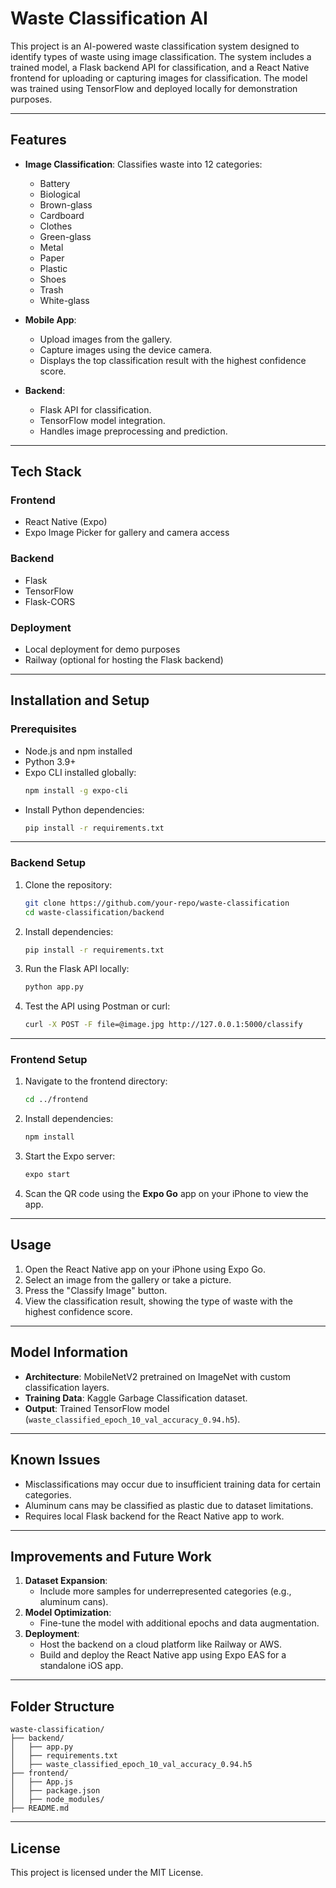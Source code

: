# Waste Classification AI

This project is an AI-powered waste classification system designed to identify types of waste using image classification. The system includes a trained model, a Flask backend API for classification, and a React Native frontend for uploading or capturing images for classification. The model was trained using TensorFlow and deployed locally for demonstration purposes.

---

## Features

- **Image Classification**: Classifies waste into 12 categories:
  - Battery
  - Biological
  - Brown-glass
  - Cardboard
  - Clothes
  - Green-glass
  - Metal
  - Paper
  - Plastic
  - Shoes
  - Trash
  - White-glass

- **Mobile App**:
  - Upload images from the gallery.
  - Capture images using the device camera.
  - Displays the top classification result with the highest confidence score.

- **Backend**:
  - Flask API for classification.
  - TensorFlow model integration.
  - Handles image preprocessing and prediction.

---

## Tech Stack

### Frontend
- React Native (Expo)
- Expo Image Picker for gallery and camera access

### Backend
- Flask
- TensorFlow
- Flask-CORS

### Deployment
- Local deployment for demo purposes
- Railway (optional for hosting the Flask backend)

---

## Installation and Setup

### Prerequisites

- Node.js and npm installed
- Python 3.9+
- Expo CLI installed globally:
  ```bash
  npm install -g expo-cli
  ```
- Install Python dependencies:
  ```bash
  pip install -r requirements.txt
  ```

---

### Backend Setup

1. Clone the repository:
   ```bash
   git clone https://github.com/your-repo/waste-classification
   cd waste-classification/backend
   ```

2. Install dependencies:
   ```bash
   pip install -r requirements.txt
   ```

3. Run the Flask API locally:
   ```bash
   python app.py
   ```

4. Test the API using Postman or curl:
   ```bash
   curl -X POST -F file=@image.jpg http://127.0.0.1:5000/classify
   ```

---

### Frontend Setup

1. Navigate to the frontend directory:
   ```bash
   cd ../frontend
   ```

2. Install dependencies:
   ```bash
   npm install
   ```

3. Start the Expo server:
   ```bash
   expo start
   ```

4. Scan the QR code using the **Expo Go** app on your iPhone to view the app.

---

## Usage

1. Open the React Native app on your iPhone using Expo Go.
2. Select an image from the gallery or take a picture.
3. Press the "Classify Image" button.
4. View the classification result, showing the type of waste with the highest confidence score.

---

## Model Information

- **Architecture**: MobileNetV2 pretrained on ImageNet with custom classification layers.
- **Training Data**: Kaggle Garbage Classification dataset.
- **Output**: Trained TensorFlow model (`waste_classified_epoch_10_val_accuracy_0.94.h5`).

---

## Known Issues

- Misclassifications may occur due to insufficient training data for certain categories.
- Aluminum cans may be classified as plastic due to dataset limitations.
- Requires local Flask backend for the React Native app to work.

---

## Improvements and Future Work

1. **Dataset Expansion**:
   - Include more samples for underrepresented categories (e.g., aluminum cans).
2. **Model Optimization**:
   - Fine-tune the model with additional epochs and data augmentation.
3. **Deployment**:
   - Host the backend on a cloud platform like Railway or AWS.
   - Build and deploy the React Native app using Expo EAS for a standalone iOS app.

---

## Folder Structure

```
waste-classification/
├── backend/
│   ├── app.py
│   ├── requirements.txt
│   ├── waste_classified_epoch_10_val_accuracy_0.94.h5
├── frontend/
│   ├── App.js
│   ├── package.json
│   ├── node_modules/
├── README.md
```

---

## License

This project is licensed under the MIT License.

